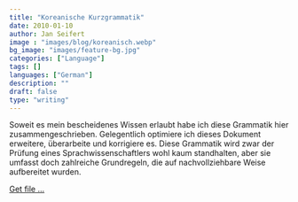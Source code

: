 ```yaml
---
title: "Koreanische Kurzgrammatik"
date: 2010-01-10
author: Jan Seifert
image : "images/blog/koreanisch.webp"
bg_image: "images/feature-bg.jpg"
categories: ["Language"]
tags: []
languages: ["German"]
description: ""
draft: false
type: "writing"
---
```



Soweit es mein bescheidenes Wissen erlaubt habe ich diese Grammatik hier zusammengeschrieben. Gelegentlich optimiere ich dieses Dokument erweitere, überarbeite und korrigiere es. Diese Grammatik wird zwar der Prüfung eines Sprachwissenschaftlers wohl kaum standhalten, aber sie umfasst doch zahlreiche Grundregeln, die auf nachvollziehbare Weise aufbereitet wurden. </p>

<a class="btn btn-main" href="/download/Koreanische_Grammatik.pdf">Get file ...</a>

